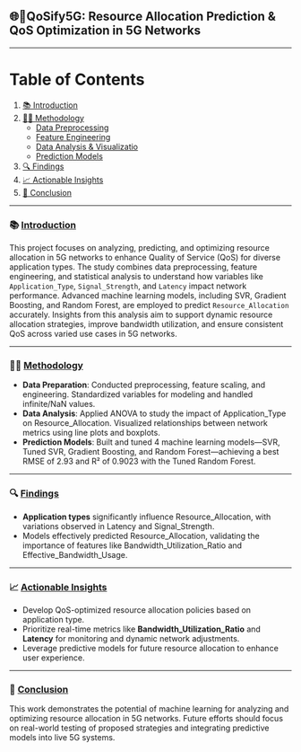 ## 🌐📡QoSify5G: Resource Allocation Prediction & QoS Optimization in 5G Networks
---

# Table of Contents

1. [📚 Introduction](#introduction)
2. [🧑‍💻 Methodology](#methodology)
   - [Data Preprocessing](#data-preparation)
   - [Feature Engineering](#feature-engineering)
   - [Data Analysis & Visualizatio](#data-analysis)
   - [Prediction Models](#prediction-models)
3. [🔍 Findings](#findings)
4. [📈 Actionable Insights](#actionable-insights)
5. [🏁 Conclusion](#conclusion)

---

### 📚 [Introduction](#introduction)
This project focuses on analyzing, predicting, and optimizing resource allocation in 5G networks to enhance Quality of Service (QoS) for diverse application types. The study combines data preprocessing, feature engineering, and statistical analysis to understand how variables like `Application_Type`, `Signal_Strength`, and `Latency` impact network performance. Advanced machine learning models, including SVR, Gradient Boosting, and Random Forest, are employed to predict `Resource_Allocation` accurately. Insights from this analysis aim to support dynamic resource allocation strategies, improve bandwidth utilization, and ensure consistent QoS across varied use cases in 5G networks.

---

### 🧑‍💻 [Methodology](#methodology)
- **Data Preparation**: Conducted preprocessing, feature scaling, and engineering. Standardized variables for modeling and handled infinite/NaN values.
- **Data Analysis**: Applied ANOVA to study the impact of Application_Type on Resource_Allocation. Visualized relationships between network metrics using line plots and boxplots.
- **Prediction Models**: Built and tuned 4 machine learning models—SVR, Tuned SVR, Gradient Boosting, and Random Forest—achieving a best RMSE of 2.93 and R² of 0.9023 with the Tuned Random Forest.

---

### 🔍 [Findings](#findings)
- **Application types** significantly influence Resource_Allocation, with variations observed in Latency and Signal_Strength.
- Models effectively predicted Resource_Allocation, validating the importance of features like Bandwidth_Utilization_Ratio and Effective_Bandwidth_Usage.

---

### 📈 [Actionable Insights](#actionable-insights)
- Develop QoS-optimized resource allocation policies based on application type.
- Prioritize real-time metrics like **Bandwidth_Utilization_Ratio** and **Latency** for monitoring and dynamic network adjustments.
- Leverage predictive models for future resource allocation to enhance user experience.

---

### 🏁 [Conclusion](#conclusion)
This work demonstrates the potential of machine learning for analyzing and optimizing resource allocation in 5G networks. Future efforts should focus on real-world testing of proposed strategies and integrating predictive models into live 5G systems.
